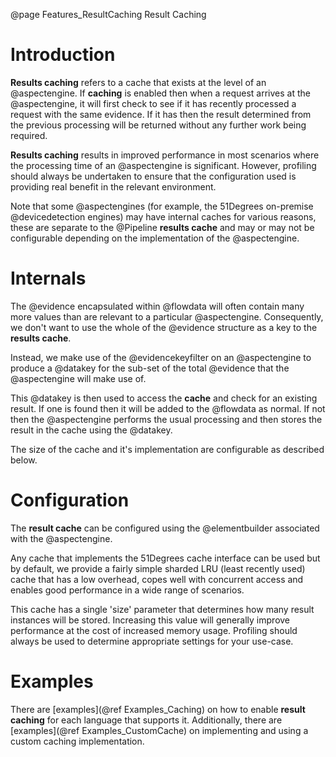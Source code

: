 @page Features_ResultCaching Result Caching

# Introduction

**Results caching** refers to a cache that exists at the level of an @aspectengine.
If **caching** is enabled then when a request arrives at the @aspectengine, it will first check
to see if it has recently processed a request with the same evidence. If it has then the 
result determined from the previous processing will be returned without any further work
being required.

**Results caching** results in improved performance in most scenarios where the processing
time of an @aspectengine is significant. However, profiling should always be undertaken to 
ensure that the configuration used is providing real benefit in the relevant environment.

Note that some @aspectengines (for example, the 51Degrees on-premise @devicedetection engines) 
may have internal caches for various reasons, these are separate to the @Pipeline 
**results cache** and may or may not be configurable depending on the implementation of the @aspectengine.

# Internals

The @evidence encapsulated within @flowdata will often contain many more values than are relevant 
to a particular @aspectengine. Consequently, we don't want to use the whole of the @evidence 
structure as a key to the **results cache**.

Instead, we make use of the @evidencekeyfilter on an @aspectengine to produce a
@datakey for the sub-set of the total @evidence that the @aspectengine will make use of.

This @datakey is then used to access the **cache** and check for an existing result.
If one is found then it will be added to the @flowdata as normal. 
If not then the @aspectengine performs the usual processing and then stores the result 
in the cache using the @datakey.

The size of the cache and it's implementation are configurable as described below.   

# Configuration

The **result cache** can be configured using the @elementbuilder associated with the @aspectengine.

Any cache that implements the 51Degrees cache interface can be used but by default, we provide
a fairly simple sharded LRU (least recently used) cache that has a low overhead, copes 
well with concurrent access and enables good performance in a wide range of scenarios.

This cache has a single 'size' parameter that determines how many result instances will be stored.
Increasing this value will generally improve performance at the cost of increased memory usage. 
Profiling should always be used to determine appropriate settings for your use-case.

# Examples

There are [examples](@ref Examples_Caching) on how to enable **result caching** for each language 
that supports it.
Additionally, there are [examples](@ref Examples_CustomCache) on implementing and using a custom 
caching implementation.
